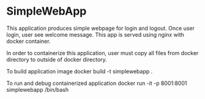 # SimpleWebApp
This application produces simple webpage for login and logout. Once user login, user see welcome message. This app is served using nginx with docker container.

In order to containerize this application, user must copy all files from docker directory to outside of docker directory.

To build application image
docker build -t simplewebapp .

To run and debug containerized application
docker run -it -p 8001:8001 simplewebapp /bin/bash
